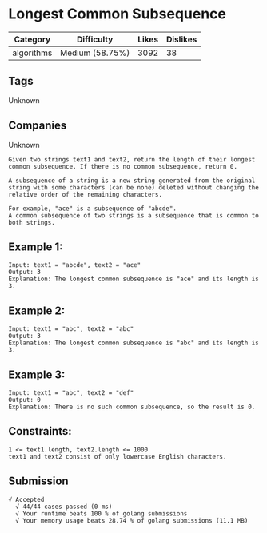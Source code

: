 # Longest Common Subsequence

| Category   | Difficulty      | Likes | Dislikes |
| ---------- | --------------- | ----- | -------- |
| algorithms | Medium (58.75%) | 3092  | 38       |

## Tags

Unknown

## Companies

Unknown

```
Given two strings text1 and text2, return the length of their longest common subsequence. If there is no common subsequence, return 0.

A subsequence of a string is a new string generated from the original string with some characters (can be none) deleted without changing the relative order of the remaining characters.

For example, "ace" is a subsequence of "abcde".
A common subsequence of two strings is a subsequence that is common to both strings.
```

## Example 1:

```
Input: text1 = "abcde", text2 = "ace"
Output: 3
Explanation: The longest common subsequence is "ace" and its length is 3.
```

## Example 2:

```
Input: text1 = "abc", text2 = "abc"
Output: 3
Explanation: The longest common subsequence is "abc" and its length is 3.
```

## Example 3:

```
Input: text1 = "abc", text2 = "def"
Output: 0
Explanation: There is no such common subsequence, so the result is 0.
```

## Constraints:

```
1 <= text1.length, text2.length <= 1000
text1 and text2 consist of only lowercase English characters.
```
## Submission
```
√ Accepted
  √ 44/44 cases passed (0 ms)
  √ Your runtime beats 100 % of golang submissions
  √ Your memory usage beats 28.74 % of golang submissions (11.1 MB)
```